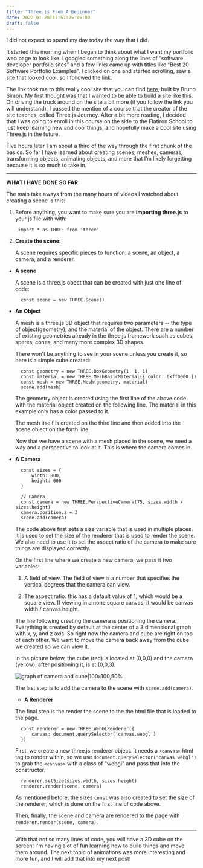 ```yaml
---
title: "Three.js From A Beginner"
date: 2022-01-28T17:57:25-05:00
draft: false
---
```


I did not expect to spend my day today the way that I did. 

It started this morning when I began to think about what I want my portfolio web page to look like. I googled something along the lines of “software developer portfolio sites” and a few links came up with titles like “Best 20 Software Portfolio Examples”. I clicked on one and started scrolling,  saw a site that looked cool, so I followed the link. 

The link took me to this really cool site that you can find [here](https://bruno-simon.com/), built by Bruno Simon. My first thought was that I wanted to be able to build a site like this. On driving the truck around on the site a bit more (if you follow the link you will understand), I passed the mention of a course that the creator of the site teaches, called Three.js Journey. After a bit more reading, I decided that I was going to enroll in this course on the side to the Flatiron School to just keep learning new and cool things, and hopefully make a cool site using Three.js in the future.

Five hours later I am about a third of the way through the first chunk of the basics. So far I have learned about creating scenes, meshes, cameras, transforming objects, animating objects, and more that I’m likely forgetting because it is so much to take in. 

***

**WHAT I HAVE DONE SO FAR**

The main take aways from the many hours of videos I watched about creating a scene is this:

1. Before anything, you want to make sure you are **importing three.js** to your js file with with:

        import * as THREE from 'three'


2.	**Create the scene:**

    A scene requires specific pieces to function: a scene, an object, a camera, and a renderer.

- **A scene**

    A scene is a three.js obect that can be created with just one line of code:

        const scene = new THREE.Scene()     

- **An Object**

    A mesh is a three.js 3D object that requires two parameters -- the type of object(geometry), and the material of the object. There are a number of existing geometries already in the three.js framework such as cubes, speres, cones, and many more complex 3D shapes. 

    There won't be anything to see in your scene unless you create it, so here is a simple cube created:

        const geometry = new THREE.BoxGeometry(1, 1, 1)
        const material = new THREE.MeshBasicMaterial({ color: 0xff0000 })
        const mesh = new THREE.Mesh(geometry, material)
        scene.add(mesh)

    
    The geometry object is created using the first line of the above code with the material object created on the following line. The material in this example only has a color passed to it. 

    The mesh itself is created on the third line and then added into the scene object on the forth line.

    Now that we have a scene with a mesh placed in the scene, we need a way and a perspective to look at it. This is where the camera comes in.

- **A Camera**

        const sizes = {
            width: 800,
            height: 600
        }

        // Camera
        const camera = new THREE.PerspectiveCamera(75, sizes.width / sizes.height)
        camera.position.z = 3
        scene.add(camera)

    The code above first sets a size variable that is used in multiple places. It is used to set the size of the renderer that is used to render the scene. We also need to use it to set the aspect ratio of the camera to make sure things are displayed correctly. 

    On the first line where we create a new camera, we pass it two variables:

    1. A field of view. The field of view is a number that specifies the vertical degrees that the camera can view.

    2. The aspect ratio. this has a default value of 1, which would be a square view. If viewing in a none square canvas, it would be canvas width / canvas height.

    The line following creating the camera is positioning the camera. Everything is created by default at the center of a 3 dimensional graph with x, y, and z axis. So right now the camera and cube are right on top of each other. We want to move the camera back away from the cube we created so we can view it.

    In the picture below, the cube (red) is located at (0,0,0) and the camera (yellow), after positioning it, is at (0,0,3). 

    ![graph of camera and cube|100x100,50%](../graph1.png)

    The last step is to add the camera to the scene with `scene.add(camera)`.

    - **A Renderer**

    The final step is the render the scene to the the html file that is loaded to the page.

        const renderer = new THREE.WebGLRenderer({
            canvas: document.querySelector('canvas.webgl')
        })


    First, we create a new three.js renderer object. It needs a `<canvas>` html tag to render within, so we use `document.querySelector('canvas.webgl')` to grab the `<canvas>` with a class of "webgl" and pass that into the constructor.

        renderer.setSize(sizes.width, sizes.height)
        renderer.render(scene, camera)

    As mentioned before, the sizes `const` was also created to set the size of the renderer, which is done on the first line of code above.

    Then, finally, the scene and camera are rendered to the page with `renderer.render(scene, camera)`.

    ***

    With that not so many lines of code, you will have a 3D cube on the screen! I'm having alot of fun learning how to build things and move them around. The next topic of  animations was more interesting and more fun, and I will add that into my next post! 





